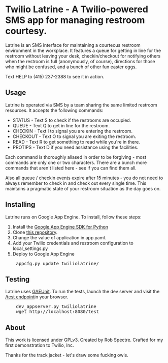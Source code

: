Twilio Latrine - A Twilio-powered SMS app for managing restroom courtesy.
================================

Latrine is an SMS interface for maintaining a courteous restroom environment in the workplace. It features a queue for getting
in line for the restroom without leaving your desk, checkin/checkout for notifying others when the restroom is full (anonymously, 
of course), directions for those who might be confused, and a bunch of other fun easter eggs.

Text HELP to (415) 237-2388 to see it in action.


Usage
-------------------------

Latrine is operated via SMS by a team sharing the same limited restroom resources.  It accepts the following commands:

* STATUS 	- Text S to check if the restrooms are occupied.
* QUEUE 	- Text Q to get in line for the restroom.
* CHECKIN 	- Text I to signal you are entering the restroom.
* CHECKOUT 	- Text O to signal you are exiting the restroom.
* READ 		- Text R to get something to read while you're in there.
* PROTIPS	- Text D if you need assistance using the facilities.

Each command is thoroughly aliased in order to be forgiving - most commands are only one or two characters.
There are a bunch more commands that aren't listed here - see if you can find them all.

Also all queue / checkin events expire after 15 minutes - you do not need to always remember to check in and check out every
single time.  This maintains a pragmatic state of your restroom situation as the day goes on.


Installing
-------------------------

Latrine runs on Google App Engine.  To install, follow these steps:

1. Install the [Google App Engine SDK for Python](http://code.google.com/appengine/downloads.html#Google_App_Engine_SDK_for_Python)
1. Clone [this repository](git@github.com:RobSpectre/Twilio-Latrine.git).
1. Change the value of application in app.yaml.
1. Add your Twilio credentials and restroom configuration to local_settings.py
1. Deploy to Google App Engine

<pre>
    appcfg.py update twiliolatrine/
</pre>


Testing
-------------------------

Latrine uses [GAEUnit](http://code.google.com/p/gaeunit/).  To run the tests, launch the dev server and visit the 
[/test endpoint](http://localhost:8080/test)in your browser.

<pre>
	dev_appserver.py twiliolatrine
	wget http://localhost:8080/test
</pre> 


About
-------------------------
This work is licensed under GPLv3.  Created by Rob Spectre.  Crafted for my first demonstration to Twilio, Inc.

Thanks for the track jacket - let's draw some fucking owls.
